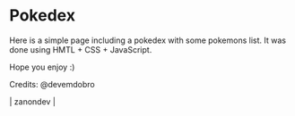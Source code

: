# Pokedex

Here is a simple page including a pokedex with some pokemons list. It was done using HMTL + CSS + JavaScript.

Hope you enjoy :)

Credits: @devemdobro

| zanondev | 


